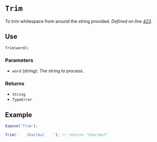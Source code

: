 # `Trim`
To trim whitespace from around the string provided. _Defined on line [423](../../F.js#L423)_.

## Use
```
Trim(word);
```

### Parameters
* `word` (_string_): The string to process.

### Returns
* `String`
* `TypeError`

## Example
```javascript
Expose('Trim');

Trim('    Sharikul    '); // returns "Sharikul"
```

